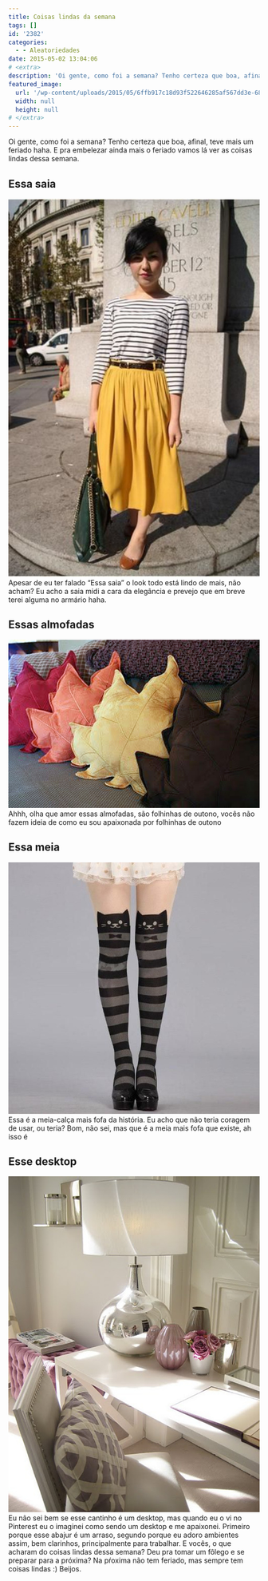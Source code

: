 ```yaml
---
title: Coisas lindas da semana
tags: []
id: '2382'
categories:
  - - Aleatoriedades
date: 2015-05-02 13:04:06
# <extra>
description: 'Oi gente, como foi a semana? Tenho certeza que boa, afinal, teve mais um feriado haha. E pra embelezar ainda mais o feriado vamos lá ver as coisas lindas dessa semana. Essa saia Apesar de eu ter falado “Essa saia” o look todo está lindo de mais, não acham? Eu acho a saia midi a cara da elegância e prevejo que em breve terei alguma no armário haha. Essas almofadas Ahhh, olha que amor essas almofadas, são folhinhas de outono, vocês não fazem ideia de como eu sou apaixonada por folhinhas de outono  Essa meia Essa é a meia-calça mais fofa da história. Eu acho que não teria coragem de usar, ou teria? Bom, não sei, mas que é a meia mais fofa que existe, ah isso é Esse desktop Eu não sei bem se esse cantinho é um desktop, &hellip;'
featured_image: 
  url: '/wp-content/uploads/2015/05/6ffb917c18d93f522646285af567dd3e-681x1024.jpg'
  width: null
  height: null
# </extra>
---
```


Oi gente, como foi a semana? Tenho certeza que boa, afinal, teve mais um feriado haha. E pra embelezar ainda mais o feriado vamos lá ver as coisas lindas dessa semana.

## Essa saia

[![saia midi com blusa listrada ](/wp-content/uploads/2015/05/6ffb917c18d93f522646285af567dd3e-681x1024.jpg)](/wp-content/uploads/2015/05/6ffb917c18d93f522646285af567dd3e.jpg) Apesar de eu ter falado “Essa saia” o look todo está lindo de mais, não acham? Eu acho a saia midi a cara da elegância e prevejo que em breve terei alguma no armário haha.

## Essas almofadas

[![almofadas divertidas (Folhas de outo)](/wp-content/uploads/2015/05/54101b25-bf4b-4061-a82e-620139ac7106_hamburguer.jpg)](/wp-content/uploads/2015/05/54101b25-bf4b-4061-a82e-620139ac7106_hamburguer.jpg) Ahhh, olha que amor essas almofadas, são folhinhas de outono, vocês não fazem ideia de como eu sou apaixonada por folhinhas de outono 

## Essa meia

[![meia-calça de gatinho ](/wp-content/uploads/2015/05/f0a27404a9dcbe80c31c7293095c1d0d.jpg)](/wp-content/uploads/2015/05/f0a27404a9dcbe80c31c7293095c1d0d.jpg) Essa é a meia-calça mais fofa da história. Eu acho que não teria coragem de usar, ou teria? Bom, não sei, mas que é a meia mais fofa que existe, ah isso é

## Esse desktop

[![desktop clean ](/wp-content/uploads/2015/05/986e24cf9cfa2c672e7c76b88b9eb232.jpg)](/wp-content/uploads/2015/05/986e24cf9cfa2c672e7c76b88b9eb232.jpg) Eu não sei bem se esse cantinho é um desktop, mas quando eu o vi no Pinterest eu o imaginei como sendo um desktop e me apaixonei. Primeiro porque esse abajur é um arraso, segundo porque eu adoro ambientes assim, bem clarinhos, principalmente para trabalhar. E vocês, o que acharam do coisas lindas dessa semana? Deu pra tomar um fôlego e se preparar para a próxima? Na pŕoxima não tem feriado, mas sempre tem coisas lindas :) Beijos.
